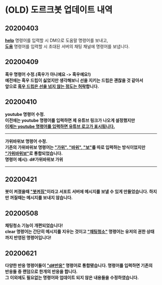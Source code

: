 <h1>(OLD) 도르크봇 업데이트 내역</h1>
<h2>20200403</h2>
<b><ins>help</ins></b> 명령어를 입력할 시 DM으로 도움말 명령어를 보내고,
<br><b><ins>도움</b></ins> 명령어를 입력할 시 초대된 서버의 채팅 채널에 명령어를 보냅니다.</br>
<h2>20200409</h2>
<b>흑우 명령어 수정.(흑우가 아니예요 -> 흑우예요!)</b>
<b><br>예전에는 흑우 드립이 싫었지만 생각해보니 선을 지키는 드립은 괜찮을 것 같아서</b></br>
<b>앞으로 <ins>흑우 드립은 선을 넘지 않는 정도는 허락</ins>합니다.</b>
<h2>20200410</h2>
<b>youtube 명령어 수정.</b>
<br><b>이전에는 youtube 명령어를 입력하면 제 유튜브 링크가 나오게 설정했지만</br></b>
<ins><b>이제는 youtube 명령어를 입력하면 유튜브 로고가 표시됩니다.</ins></b>
<hr>
<b>가위바위보 명령어 수정.<b>
<br><b>기존의 가위바위보 명령어는 <ins>"가위", "바위", "보"</ins>를 따로 입력하는 방식이었지만<b></br>
<b><ins>"가위바위보"</ins>로 통합되었습니다.<b>
<br><b>명령어 예시): d#가위바위보 가위<br></b>
<hr>
<h2>20200421</h2>
<b>봇이 켜졌을때 <ins>"봇켜짐"</ins>이라고 서포트 서버에 메시지를 보낼 수 있게 만들었습니다. 하지만 꺼질때는 메시지를 보내지 않습니다.</b>
<h2>20200508</h2>
채팅청소 기능이 개편되었습니다!
<br>clear 명령어는 간단히 메시지를 지우는 것이고 <b><ins>"채팅청소"</ins><b> 명령어는 유저의 권한 상태까지 반영된 명령어입니다!</br>
<h2>20200621</h2>
다양한 반응 명령어들이 <b><ins>"d#반응"</b></ins> 명령어로 통합됐습니다. 명령어를 입력하면 기존의 반응들 중 랜덤으로 한개의 반응을 합니다.<br/>
<b>그 이외에도 필요없는 명령어와 업데이트 되지 않은 내용들을 수정하였습니다.</b>
